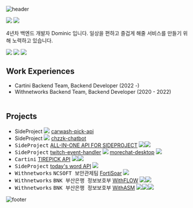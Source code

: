 ![header](https://capsule-render.vercel.app/api?type=waving&&color=gradient&height=100&section=header&fontSize=90)

<div align="left">

<p>
  <a href="https://do-mi.tistory.com/" target="_blank"><img src="https://img.shields.io/badge/blog-DD0B78?style=flat-square&logo=Tistory&logoColor=white"/></a>
  <a href="mailto:41@b41.kr" target="_blank"><img src="https://img.shields.io/badge/kimduumin@gmail.com-EA4335?style=flat-square&logo=Gmail&logoColor=white"/></a>
</p>
<p>
4년차 백엔드 개발자 Dominic 입니다.
일상을 편하고 즐겁게 해줄 서비스를 만들기 위해 노력하고 있습니다.  
</p>

 <p>
  <a href="https://github.com/doomin91/question-and-answer" target="_blank"><img src="https://img.shields.io/badge/👉👉 Fortpolio 👈👈 -303238?style=flat-square&logo=&logoColor=white"/></a>
  <a href="https://github.com/doomin91/question-and-answer" target="_blank"><img src="https://img.shields.io/badge/🖥️ Computer Science-303238?style=flat-square&logo=&logoColor=white"/></a>
  <a href="https://github.com/doomin91/althorythm" target="_blank"><img src="https://img.shields.io/badge/🕹️ Algorithm-303238?style=flat-square&logo=&logoColor=white"/></a>
<!--   <a href="https://github.com/doomin91/coding-test" target="_blank"><img src="https://img.shields.io/badge/👉코딩테스트 정리-303238?style=flat-square&logo=&logoColor=white"/></a> -->
 </p>


## Work Experiences  <br>
- Cartini Backend Team, Backend Developer (2022 -) <br>
- Withnetworks Backend Team, Backend Developer (2020 - 2022) <br><br>

## Projects
- <kdb>SideProject</kdb> <img src="https://img.shields.io/badge/ing-ea2845?style=flat-square&logoColor=white"/> [carwash-pick-api]()
- <kdb>SideProject</kdb> <img src="https://img.shields.io/badge/ing-ea2845?style=flat-square&logoColor=white"/> [chzzk-chatbot]()
- <kbd>SideProject</kbd> [ALL-IN-ONE API FOR SIDEPROJECT](https://github.com/doomin91/dominic-server) <img src="https://img.shields.io/badge/Nestjs-ea2845?style=flat-square&logo=Nestjs&logoColor=white"/><img src="https://img.shields.io/badge/MongoDB-118D4D?style=flat-square&logo=mongodb&logoColor=white"/>
- <kbd>SideProject</kbd> [twitch-event-handler]() <img src="https://img.shields.io/badge/Lua-7175AA?style=flat-square&logo=Lua&logoColor=white"/> [morechat-desktop]() <img src="https://img.shields.io/badge/ElectronJS-7175AA?style=flat-square&logo=ElectronJS-7175AA&logoColor=white"/>
- <kbd>Cartini</kbd> [TIREPICK API]() <img src="https://img.shields.io/badge/Nestjs-ea2845?style=flat-square&logo=Nestjs&logoColor=white"/><img src="https://img.shields.io/badge/MongoDB-118D4D?style=flat-square&logo=mongodb&logoColor=white"/>
- <kbd>SideProject</kbd> [today's word API]() <img src="https://img.shields.io/badge/Node.js-7CB700?style=flat-square&logo=Node.js&logoColor=white"/>
- <kbd>Withnetworks</kbd> <kbd>NCSOFT 보안관제팀</kbd> [FortiSoar](https://www.withnetworks.com/fortisoar) <img src="https://img.shields.io/badge/Python-D88700?style=flat-square&logo=Python&logoColor=white"/>
- <kbd>Withnetworks</kbd> <kbd>BNK 부산은행 정보보호부</kbd> [WithFLOW](https://www.withnetworks.com/withflow) <img src="https://img.shields.io/badge/Node.js-7CB700?style=flat-square&logo=Node.js&logoColor=white"/><img src="https://img.shields.io/badge/Vue.js-3FB27F?style=flat-square&logo=Vue.js&logoColor=white"/>
- <kbd>Withnetworks</kbd> <kbd>BNK 부산은행 정보보호부</kbd> [WithASM](https://www.withnetworks.com/withasm) <img src="https://img.shields.io/badge/PHP-7175AA?style=flat-square&logo=PHP&logoColor=white"/><img src="https://img.shields.io/badge/Codeigniter-E44A34?style=flat-square&logo=Codeigniter&logoColor=white"/><img src="https://img.shields.io/badge/MySQL-D88700?style=flat-square&logo=mysql&logoColor=white"/> 

<!--
<img src="https://img.shields.io/badge/Nestjs-ea2845?style=flat-square&logo=Nestjs&logoColor=white"/>
<img src="https://img.shields.io/badge/TypeScript-2F72BC?style=flat-square&logo=TypeScript&logoColor=white"/>
<img src="https://img.shields.io/badge/MongoDB-118D4D?style=flat-square&logo=mongodb&logoColor=white"/>
-->
<!--
<img src="https://img.shields.io/badge/PHP-7175AA?style=flat-square&logo=PHP&logoColor=white"/>
<img src="https://img.shields.io/badge/Codeigniter-E44A34?style=flat-square&logo=Codeigniter&logoColor=white"/>
<img src="https://img.shields.io/badge/Node.js-7CB700?style=flat-square&logo=Node.js&logoColor=white"/>
<img src="https://img.shields.io/badge/Vue.js-3FB27F?style=flat-square&logo=Vue.js&logoColor=white"/>
<img src="https://img.shields.io/badge/MySQL-D88700?style=flat-square&logo=mysql&logoColor=white"/>
-->

![footer](https://capsule-render.vercel.app/api?type=waving&&color=gradient&height=100&section=footer&fontSize=90)



